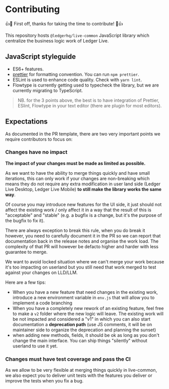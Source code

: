 # Contributing

:+1::tada: First off, thanks for taking the time to contribute! :tada::+1:

This repository hosts `@ledgerhq/live-common` JavaScript library which centralize the business logic work of Ledger Live.

## JavaScript styleguide

* ES6+ features.
* [prettier](https://prettier.io/) for formatting convention. You can run `npm prettier`.
* ESLint is used to enhance code quality. Check with `yarn lint`.
* Flowtype is currently getting used to typecheck the library, but we are currently migrating to TypeScript.

> NB. for the 3 points above, the best is to have integration of Prettier,
> ESlint, Flowtype in your text editor (there are plugin for most editors).

## Expectations

As documented in the PR template, there are two very important points we require contributors to focus on:

### Changes have no impact

**The impact of your changes must be made as limited as possible.**

As we want to have the ability to merge things quickly and have small iterations, this can only work if your changes are non-breaking which means they do not require any extra modification in user land side (Ledger Live Desktop, Ledger Live Mobile) **to still make the library works the same way**.

Of course you may introduce new features for the UI side, it just should not affect the existing work / only affect it in a way that the result of this is "acceptable" and "stable" (e.g. a bugfix is a change, but it's the purpose of the bugfix to fix it).

There are always exception to break this rule, when you do break it however, you need to carefully document it in the PR so we can report that documentation back in the release notes and organise the work load. The complexity of that PR will however be defacto higher and harder with less guarantee to merge.

We want to avoid locked situation where we can't merge your work because it's too impacting on userland but you still need that work merged to test against your changes on LLD/LLM.

Here are a few tips:

- When you have a new feature that need changes in the existing work, introduce a new environment variable in `env.js` that will allow you to implement a code branching
- When you have a completely new rework of an existing feature, feel free to make a `v2` folder where the new logic will leave. The existing work will be not impacted and considered a "v1" in which you can also start documentation a **deprecation path** (use JS comments, it will be on maintainer side to organize the deprecation and planning the sunset)
- when adding new methods, fields, it should be ok as long as you don't change the main interface. You can ship things "silently" without userland to use it yet.

### Changes must have test coverage and pass the CI

As we allow to be very flexible at merging things quickly in live-common, we also expect you to deliver unit tests with the features you deliver or improve the tests when you fix a bug.
